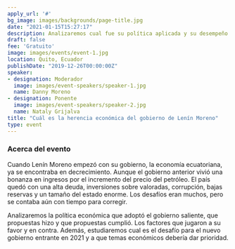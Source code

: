 ```yaml
---
apply_url: '#'
bg_image: images/backgrounds/page-title.jpg
date: "2021-01-15T15:27:17"
description: Analizaremos cual fue su política aplicada y su desempeño
draft: false
fee: 'Gratuito'
image: images/events/event-1.jpg
location: Quito, Ecuador
publishDate: "2019-12-26T00:00:00Z"
speaker:
- designation: Moderador
  image: images/event-speakers/speaker-1.jpg
  name: Danny Moreno
- designation: Ponente
  image: images/event-speakers/speaker-2.jpg
  name: Nataly Grijalva
title: "Cuál es la herencia económica del gobierno de Lenín Moreno"
type: event
---
```


### Acerca del evento

Cuando Lenín Moreno empezó con su gobierno, la economía ecuatoriana, ya se encontraba en decrecimiento. Aunque el gobierno anterior vivió una bonanza en ingresos por el incremento del precio del petróleo. El país quedó con una alta deuda, inversiones sobre valoradas, corrupción, bajas reservas y un tamaño del estado enorme. Los desafíos eran muchos, pero se contaba aún con tiempo para corregir.

Analizaremos la política económica que adoptó el gobierno saliente, que propuestas hizo y que propuestas cumplió. Los factores que jugaron a su favor y en contra. Además, estudiaremos cual es el desafío para el nuevo gobierno entrante en 2021 y a que temas económicos debería dar prioridad.